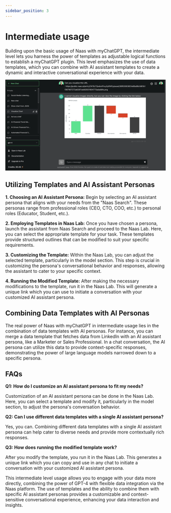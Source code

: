 ```yaml
---
sidebar_position: 3
---
```


# Intermediate usage

Building upon the basic usage of Naas with myChatGPT, the intermediate level lets you harness the power of templates as adjustable logical functions to establish a myChatGPT plugin. This level emphasizes the use of data templates, which you can combine with AI assistant templates to create a dynamic and interactive conversational experience with your data.

![DataAITemplates](./img/DataAITemplates.gif)
## Utilizing Templates and AI Assistant Personas

**1. Choosing an AI Assistant Persona:** Begin by selecting an AI assistant persona that aligns with your needs from the "Naas Search". These personas range from professional roles (CEO, CTO, COO, etc.) to personal roles (Educator, Student, etc.).

**2. Employing Templates in Naas Lab:** Once you have chosen a persona, launch the assistant from Naas Search and proceed to the Naas Lab. Here, you can select the appropriate template for your task. These templates provide structured outlines that can be modified to suit your specific requirements.

**3. Customizing the Template:** Within the Naas Lab, you can adjust the selected template, particularly in the model section. This step is crucial in customizing the persona's conversational behavior and responses, allowing the assistant to cater to your specific context.

**4. Running the Modified Template:** After making the necessary modifications to the template, run it in the Naas Lab. This will generate a unique link which you can use to initiate a conversation with your customized AI assistant persona.

## Combining Data Templates with AI Personas

The real power of Naas with myChatGPT in intermediate usage lies in the combination of data templates with AI personas. For instance, you can merge a data template that fetches data from LinkedIn with an AI assistant persona, like a Marketer or Sales Professional. In a chat conversation, the AI persona can utilize this data to provide context-specific responses, demonstrating the power of large language models narrowed down to a specific persona.

## FAQs

**Q1: How do I customize an AI assistant persona to fit my needs?**

Customization of an AI assistant persona can be done in the Naas Lab. Here, you can select a template and modify it, particularly in the model section, to adjust the persona's conversation behavior.

**Q2: Can I use different data templates with a single AI assistant persona?**

Yes, you can. Combining different data templates with a single AI assistant persona can help cater to diverse needs and provide more contextually rich responses.

**Q3: How does running the modified template work?**

After you modify the template, you run it in the Naas Lab. This generates a unique link which you can copy and use in any chat to initiate a conversation with your customized AI assistant persona.

This intermediate level usage allows you to engage with your data more directly, combining the power of GPT-4 with flexible data integration via the Naas platform. The use of templates and the ability to combine them with specific AI assistant personas provides a customizable and context-sensitive conversational experience, enhancing your data interaction and insights.